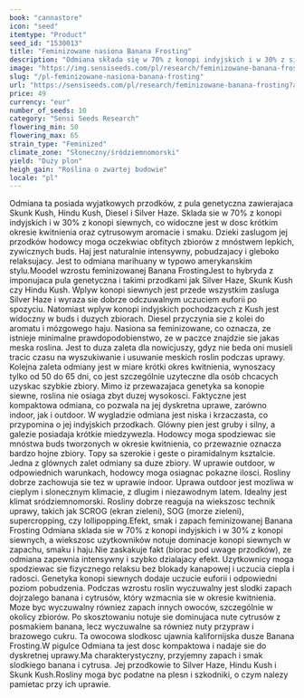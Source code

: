 ```yaml
---
book: "cannastore"
icon: "seed"
itemtype: "Product"
seed_id: "1530013"
title: "Feminizowane nasiona Banana Frosting"
description: "Odmiana składa się w 70% z konopi indyjskich i w 30% z siewnych. Roślina jest kompaktowa i krótko kwitnie. Zapewnia relaksujący i euforyczny haj."
image: "https://img.sensiseeds.com/pl/research/feminizowane-banana-frosting-image.png"
slug: "/pl-feminizowane-nasiona-banana-frosting"
url: "https://sensiseeds.com/pl/research/feminizowane-banana-frosting?a_aid=cannastore"
price: 49
currency: "eur"
number_of_seeds: 10
category: "Sensi Seeds Research"
flowering_min: 50
flowering_max: 65
strain_type: "Feminized"
climate_zone: "Słoneczny/śródziemnomorski"
yield: "Duży plon"
heigh_gain: "Roślina o zwartej budowie"
locale: "pl"
---
```

Odmiana ta posiada wyjatkowych przodków, z pula genetyczna zawierajaca Skunk Kush, Hindu Kush, Diesel i Silver Haze. Sklada sie w 70% z konopi indyjskich i w 30% z konopi siewnych, co widoczne jest w dosc krótkim okresie kwitnienia oraz cytrusowym aromacie i smaku. Dzieki zaslugom jej przodków hodowcy moga oczekwiac obfitych zbiorów z mnóstwem lepkich, zywicznych buds. Haj jest naturalnie intensywny, pobudzajacy i gleboko relaksujacy. Jest to odmiana marihuany w typowo amerykanskim stylu.Moodel wzrostu feminizowanej Banana FrostingJest to hybryda z imponujaca pula genetyczna i takimi przodkami jak Silver Haze, Skunk Kush czy Hindu Kush. Wplyw konopi siewnych jest przede wszystkim zasluga Silver Haze i wyraza sie dobrze odczuwalnym uczuciem euforii po spozyciu. Natomiast wplyw konopi indyjskich pochodzacych z Kush jest widoczny w buds i duzych zbiorach. Diesel przyczynia sie z kolei do aromatu i mózgowego haju. Nasiona sa feminizowane, co oznacza, ze istnieje minimalne prawdopodobienstwo, ze w paczce znajdzie sie jakas meska roslina. Jest to duza zaleta dla nowicjuszy, gdyz nie beda oni musieli tracic czasu na wyszukiwanie i usuwanie meskich roslin podczas uprawy. Kolejna zaleta odmiany jest w miare krótki okres kwitnienia, wynoszacy tylko od 50 do 65 dni, co jest szczególnie uzyteczne dla osób chcacych uzyskac szybkie zbiory. Mimo iz przewazajaca genetyka sa konopie siewne, roslina nie osiaga zbyt duzej wysokosci. Faktyczne jest kompaktowa odmiana, co pozwala na jej dyskretna uprawe, zarówno indoor, jak i outdoor. W wygladzie odmiana jest niska i krzaczasta, co przypomina o jej indyjskich przodkach. Glówny pien jest gruby i silny, a galezie posiadaja krótkie miedzywezla. Hodowcy moga spodziewac sie mnóstwa buds tworzonych w okresie kwitnienia, co przewaznie oznacza bardzo hojne zbiory. Topy sa szerokie i geste o piramidalnym ksztalcie. Jedna z glównych zalet odmiany sa duze zbiory. W uprawie outdoor, w odpowiednich warunkach, hodowcy moga osiagnac pokazne ilosci. Rosliny dobrze zachowuja sie tez w uprawie indoor. Uprawa outdoor jest mozliwa w cieplym i slonecznym klimacie, z dlugim i niezawodnym latem. Idealny jest klimat sródziemnomorski. Rosliny dobrze reaguja na wiekszosc technik uprawy, takich jak SCROG (ekran zieleni), SOG (morze zieleni), supercropping, czy lollipopping.Efekt, smak i zapach feminizowanej Banana Frosting Odmiana sklada sie w 70% z konopi indyjskich i w 30% z konopi siewnych, a wiekszosc uzytkowników notuje dominacje konopi siewnych w zapachu, smaku i haju.Nie zaskakuje fakt (biorac pod uwage przodków), ze odmiana zapewnia intensywny i szybko dzialajacy efekt. Uzytkownicy moga spodziewac sie fizycznego relaksu bez blokady kanapowej i uczucia ciepla i radosci. Genetyka konopi siewnych dodaje uczucie euforii i odpowiedni poziom pobudzenia. Podczas wzrostu roslin wyczuwalny jest slodki zapach dojrzalego banana i cytrusów, który wzmacnia sie w okresie kwitnienia. Moze byc wyczuwalny równiez zapach innych owoców, szczególnie w okolicy zbiorów. Po skosztowaniu notuje sie dominujaca nute cytrusów z posmakiem banana, lecz wyczuwalne sa równiez nuty przypraw i brazowego cukru. Ta owocowa slodkosc ujawnia kalifornijska dusze Banana Frosting.W pigulce Odmiana ta jest dosc kompaktowa i nadaje sie do dyskretnej uprawy.Ma charakterystyczny, przyjemny zapach i smak slodkiego banana i cytrusa. Jej przodkowie to Silver Haze, Hindu Kush i Skunk Kush.Rosliny moga byc podatne na plesn i szkodniki, o czym nalezy pamietac przy ich uprawie.
